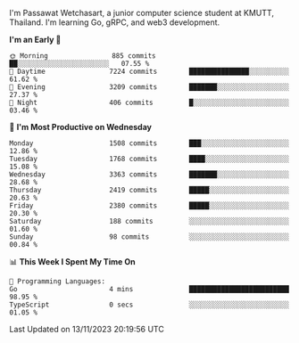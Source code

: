 
I'm Passawat Wetchasart, a junior computer science student at KMUTT, Thailand. I'm learning Go, gRPC, and web3 development.



<!--START_SECTION:waka-->
**I'm an Early 🐤** 

```text
🌞 Morning                885 commits         ██░░░░░░░░░░░░░░░░░░░░░░░   07.55 % 
🌆 Daytime                7224 commits        ███████████████░░░░░░░░░░   61.62 % 
🌃 Evening                3209 commits        ███████░░░░░░░░░░░░░░░░░░   27.37 % 
🌙 Night                  406 commits         █░░░░░░░░░░░░░░░░░░░░░░░░   03.46 % 
```
📅 **I'm Most Productive on Wednesday** 

```text
Monday                   1508 commits        ███░░░░░░░░░░░░░░░░░░░░░░   12.86 % 
Tuesday                  1768 commits        ████░░░░░░░░░░░░░░░░░░░░░   15.08 % 
Wednesday                3363 commits        ███████░░░░░░░░░░░░░░░░░░   28.68 % 
Thursday                 2419 commits        █████░░░░░░░░░░░░░░░░░░░░   20.63 % 
Friday                   2380 commits        █████░░░░░░░░░░░░░░░░░░░░   20.30 % 
Saturday                 188 commits         ░░░░░░░░░░░░░░░░░░░░░░░░░   01.60 % 
Sunday                   98 commits          ░░░░░░░░░░░░░░░░░░░░░░░░░   00.84 % 
```


📊 **This Week I Spent My Time On** 

```text
💬 Programming Languages: 
Go                       4 mins              █████████████████████████   98.95 % 
TypeScript               0 secs              ░░░░░░░░░░░░░░░░░░░░░░░░░   01.05 % 
```


 Last Updated on 13/11/2023 20:19:56 UTC
<!--END_SECTION:waka-->

<!--
**markpassawat/markpassawat** is a ✨ _special_ ✨ repository because its `README.md` (this file) appears on your GitHub profile.

Here are some ideas to get you started:

- 🔭 I’m currently working on ...
- 🌱 I’m currently learning ...
- 👯 I’m looking to collaborate on ...
- 🤔 I’m looking for help with ...
- 💬 Ask me about ...
- 📫 How to reach me: ...
- 😄 Pronouns: He/Him
- ⚡ Fun fact: ...
-->
